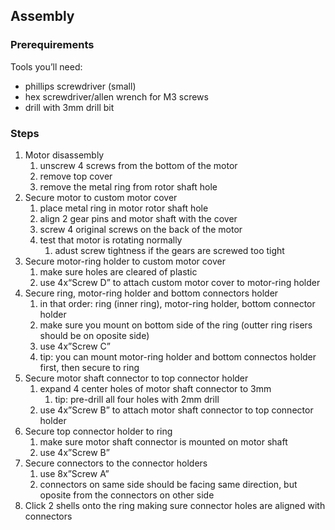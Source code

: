 ## Assembly

### Prerequirements

Tools you’ll need:

- phillips screwdriver (small)
- hex screwdriver/allen wrench for M3 screws
- drill with 3mm drill bit

### Steps

1. Motor disassembly
    1. unscrew 4 screws from the bottom of the motor
    2. remove top cover
    3. remove the metal ring from rotor shaft hole
2. Secure motor to custom motor cover
    1. place metal ring in motor rotor shaft hole
    2. align 2 gear pins and motor shaft with the cover
    3. screw 4 original screws on the back of the motor
    4. test that motor is rotating normally
        1. adust screw tightness if the gears are screwed too tight
3. Secure motor-ring holder to custom motor cover
    1. make sure holes are cleared of plastic
    2. use 4x“Screw D” to attach custom motor cover to motor-ring holder
4. Secure ring, motor-ring holder and bottom connectors holder
    1. in that order: ring (inner ring), motor-ring holder, bottom connector holder
    2. make sure you mount on bottom side of the ring (outter ring risers should be on oposite side)
    3. use 4x”Screw C”
    4. tip: you can mount motor-ring holder and bottom connectos holder first, then secure to ring
5. Secure motor shaft connector to top connector holder
    1. expand 4 center holes of motor shaft connector to 3mm
        1. tip: pre-drill all four holes with 2mm drill
    2. use 4x”Screw B” to attach motor shaft connector to top connector holder
6. Secure top connector holder to ring
    1. make sure motor shaft connector is mounted on motor shaft
    2. use 4x”Screw B”
7. Secure connectors to the connector holders
    1. use 8x”Screw A”
    2. connectors on same side should be facing same direction, but oposite from the connectors on other side
8. Click 2 shells onto the ring making sure connector holes are aligned with connectors
